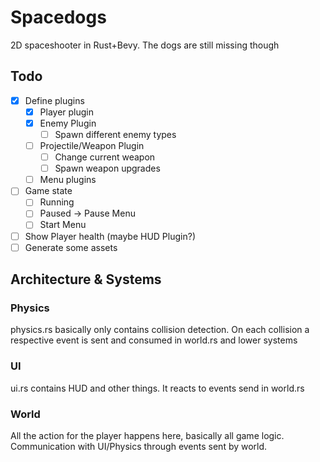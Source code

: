 # Spacedogs

2D spaceshooter in Rust+Bevy. The dogs are still missing though

## Todo

- [x] Define plugins
  - [x] Player plugin
  - [x] Enemy Plugin
    - [ ] Spawn different enemy types
  - [ ] Projectile/Weapon Plugin
    - [ ] Change current weapon
    - [ ] Spawn weapon upgrades
  - [ ] Menu plugins
- [ ] Game state
  - [ ] Running
  - [ ] Paused -> Pause Menu
  - [ ] Start Menu
- [ ] Show Player health (maybe HUD Plugin?)
- [ ] Generate some assets

## Architecture & Systems

### Physics

physics.rs basically only contains collision detection.
On each collision a respective event is sent and consumed in world.rs and lower systems

### UI

ui.rs contains HUD and other things. It reacts to events send in world.rs

### World

All the action for the player happens here, basically all game logic.
Communication with UI/Physics through events sent by world.
